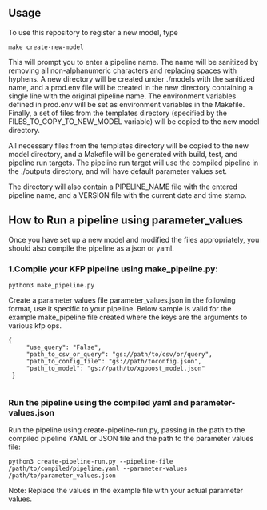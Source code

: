 

## Usage
To use this repository to register a new model, type

`make create-new-model`

This will prompt you to enter a pipeline name. The name will be sanitized by removing all non-alphanumeric characters and replacing spaces with hyphens. A new directory will be created under ./models with the sanitized name, and a prod.env file will be created in the new directory containing a single line with the original pipeline name. The environment variables defined in prod.env will be set as environment variables in the Makefile. Finally, a set of files from the templates directory (specified by the FILES_TO_COPY_TO_NEW_MODEL variable) will be copied to the new model directory.

All necessary files from the templates directory will be copied to the new model directory, and a Makefile will be generated with build, test, and pipeline run targets. The pipeline run target will use the compiled pipeline in the ./outputs directory, and will have default parameter values set.

The directory will also contain a PIPELINE_NAME file with the entered pipeline name, and a VERSION file with the current date and time stamp.

## How to Run a pipeline using parameter_values
Once you have set up a new model and modified the files appropriately, you should also compile the pipeline as a json or yaml. 

### 1.Compile your KFP pipeline using make_pipeline.py:


```
python3 make_pipeline.py
```

Create a parameter values file parameter_values.json in the following format, use it specific to your pipeline. Below sample is valid for the example make_pipeline file created where the keys are the arguments to various kfp ops.


```
{
     "use_query": "False",
     "path_to_csv_or_query": "gs://path/to/csv/or/query",
     "path_to_config_file": "gs://path/toconfig.json",
     "path_to_model": "gs://path/to/xgboost_model.json"
 }
 
 ```
### Run the pipeline using the compiled yaml and parameter-values.json

Run the pipeline using create-pipeline-run.py, passing in the path to the compiled pipeline YAML or JSON file and the path to the parameter values file:

```
python3 create-pipeline-run.py --pipeline-file /path/to/compiled/pipeline.yaml --parameter-values /path/to/parameter_values.json

```

Note: Replace the values in the example file with your actual parameter values.
